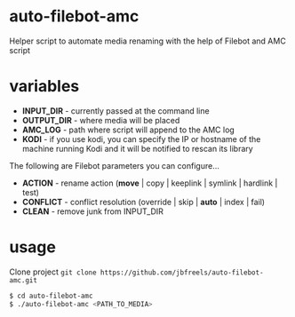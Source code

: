 # auto-filebot-amc
Helper script to automate media renaming with the help of Filebot and AMC script

# variables
* **INPUT_DIR** - currently passed at the command line
* **OUTPUT_DIR** - where media will be placed
* **AMC_LOG** - path where script will append to the AMC log
* **KODI** - if you use kodi, you can specify the IP or hostname of the machine 
running Kodi and it will be notified to rescan its library

The following are Filebot parameters you can configure...
* **ACTION** - rename action (**move** | copy | keeplink | symlink | hardlink | test)
* **CONFLICT** - conflict resolution (override | skip | **auto** | index | fail)
* **CLEAN** - remove junk from INPUT_DIR

# usage
Clone project `git clone https://github.com/jbfreels/auto-filebot-amc.git`

```bash
$ cd auto-filebot-amc
$ ./auto-filebot-amc <PATH_TO_MEDIA>
```
